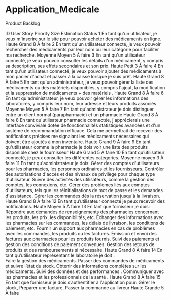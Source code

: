 # Application_Medicale
Product Backlog


ID
User Story
Priority
Size
Estimation
Status
1
En tant qu'un utilisateur, je veux m'inscrire sur le site pour pouvoir acheter des médicaments en ligne.
Haute
Grand
8
À faire
2
En tant qu'un utilisateur connecté, je veux pouvoir rechercher des médicaments par leur nom ou leur catégorie pour faciliter ma recherche.
Moyenne
Moyen
5
À faire
3
En tant qu'un utilisateur connecté, je veux pouvoir consulter les détails d'un médicament, y compris sa description, ses effets secondaires et son prix.
Haute
Petit
3
À faire
4
En tant qu'un utilisateur connecté, je veux pouvoir ajouter des médicaments à mon panier d'achat et passer à la caisse lorsque je suis prêt.
Haute
Grand
8
À faire
5
En tant qu'un administrateur, je veux pouvoir gérer la liste des médicaments ou des matériels  disponibles, y compris l'ajout, la modification et la suppression de médicaments + des matériels .
Haute
Grand
8
À faire
6
En tant qu'administrateur, je veux pouvoir gérer les informations des laboratoires, y compris leur nom, leur adresse et leurs produits associés.
Moyenne
Moyen
5
À faire
7
En tant qu'administrateur je dois distinguer entre un client normal (parapharmacie) et un pharmacie
Haute
Grand
8
À faire
8
En tant qu'utilisateur  pharmacie connectée, j'apprécierais une interface conviviale dotée de fonctionnalités statistiques avancées et d'un système de recommandation efficace. Cela me permettrait de recevoir des notifications précises me signalant les médicaments nécessaires qui doivent être ajoutés à mon inventaire.
Haute
Grand
9
À faire
9
En tant qu'utilisateur comme la pharmacie  je dois voir une liste  des produits disponible chez le fournisseur 
Haute
Grand
5
À faire
10
En tant qu’utilisateur connecté, je peux consulter les différentes catégories.
Moyenne
moyen
3
À faire
11
En tant qu'administrateur je dois:
 Gérer  des comptes d'utilisateurs pour les pharmacies, les personnes ordinaires et les fournisseurs.
Contrôler des autorisations d'accès et des niveaux de privilège pour chaque type d'utilisateur.
Suivre des activités des utilisateurs, comme la gestion des comptes, les connexions, etc.
Gérer des problèmes liés aux comptes d'utilisateurs, tels que les réinitialisations de mot de passe et les demandes d'assistance.
Gérer les commandes dès la réservation jusqu'à la livraison.
Haute
Grand
8
À faire
12
En tant qu’utilisateur connecté je peux recevoir des notifications.
Haute
Moyen
5
À faire
13
En tant que fornisseur  je dois: 
Répondre aux demandes de renseignements des pharmacies concernant les produits, les prix, les disponibilités, etc.
Échanger des informations avec les pharmacies sur les commandes, les délais de livraison, les conditions de paiement, etc.
Fournir un support aux pharmacies en cas de problèmes avec les commandes, les produits ou les factures.
Émission et envoi des factures aux pharmacies pour les produits fournis.
Suivi des paiements et gestion des conditions de paiement convenues.
Gestion des retours de produits et des remboursements si nécessaire.
Haute 
Grand
8
À faire
14
En tant qu’utilisateur représentant le laboratoire je doit :                                                                                  
Faire la gestion des médicaments.
Passer des commandes de médicaments et suivre l’état du stock.
Obtenir des informations complètes sur les médicaments.
Suivi des données et des performances .
Communiquer avec les pharmacies et les professionnels de la santé .
Haute 
Grand
8
À faire
15
En tant que fornisseur  je dois s’authentifier à l’application pour: Gérer le stock, Préparer une facture,  Passer la commande au livreur
Haute
Grande
5
À faire


